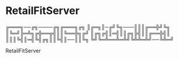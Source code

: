 RetailFitServer
===============

╔═══╗──╔╗────╔╗╔═══╗╔╗
║╔═╗║─╔╝╚╗───║║║╔══╬╝╚╗
║╚═╝╠═╩╗╔╬══╦╣║║╚══╬╗╔╝
║╔╗╔╣║═╣║║╔╗╠╣║║╔══╬╣║
║║║╚╣║═╣╚╣╔╗║║╚╣║──║║╚╗
╚╝╚═╩══╩═╩╝╚╩╩═╩╝──╚╩═╝


RetailFitServer
